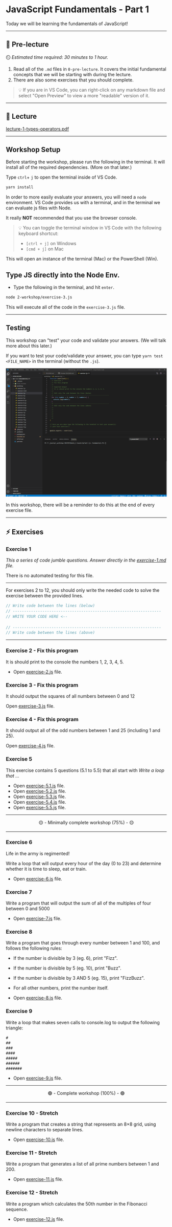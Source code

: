# JavaScript Fundamentals - Part 1

Today we will be learning the fundamentals of JavaScript!

---

## 🦊 Pre-lecture

⏲️ _Estimated time required: 30 minutes to 1 hour._

1. Read all of the `.md` files in `0-pre-lecture`. It covers the initial fundamental concepts that we will be starting with during the lecture.
2. There are also some exercises that you should complete.

> 💡 If you are in VS Code, you can right-click on any markdown file and select "Open Preview" to view a more "readable" version of it.

---

## 🦉 Lecture

[lecture-1-types-operators.pdf](1-lecture/lecture-1-types-operators.pdf)

---

## Workshop Setup

Before starting the workshop, please run the following in the terminal. It will install all of the required dependencies. (More on that later.)

Type `ctrl`+ `j` to open the terminal inside of VS Code.

```bash
yarn install
```

In order to more easily evaluate your answers, you will need a `node` environment. VS Code provides us with a terminal, and in the terminal we can evaluate js files with Node.

It really **NOT** recommended that you use the browser console.

> 💡 You can toggle the terminal window in VS Code with the following keyboard shortcut:
>
> - `[ctrl + j]` on Windows
> - `[cmd + j]` on Mac

This will open an instance of the terminal (Mac) or the PowerShell (Win).

## Type JS directly into the Node Env.

- Type the following in the terminal, and hit `enter`.

```bash
node 2-workshop/exercise-3.js
```

This will execute all of the code in the `exercise-3.js` file.

---

## Testing

This workshop can "test" your code and validate your answers. (We will talk more about this later.)

If you want to test your code/validate your answer, you can type `yarn test <FILE_NAME>` in the terminal (without the `.js`).

<img src="./1-lecture/assets/demo_test.gif" alt="test demo" />

In this workshop, there will be a reminder to do this at the end of every exercise file.

---

## ⚡ Exercises

### Exercise 1

_This a series of code jumble questions. Answer directly in the [exercise-1.md](./2-workshop/exercise-1.md) file._

There is no automated testing for this file.

---

For exercises 2 to 12, you should only write the needed code to solve the exercise between the provided lines.

```js
// Write code between the lines (below)
// -----------------------------------------------------------------
// WRITE YOUR CODE HERE <--

// -----------------------------------------------------------------
// Write code between the lines (above)
```

---

### Exercise 2 - Fix this program

It is should print to the console the numbers 1, 2, 3, 4, 5.

- Open [exercise-2.js](2-workshop/exercise-2.js) file.

### Exercise 3 - Fix this program

It should output the squares of all numbers between 0 and 12

Open [exercise-3.js](2-workshop/exercise-3.js) file.

### Exercise 4 - Fix this program

It should output all of the odd numbers between 1 and 25 (including 1 and 25).

Open [exercise-4.js](2-workshop/exercise-4.js) file.

### Exercise 5

This exercise contains 5 questions (5.1 to 5.5) that all start with _Write a loop that ..._

- Open [exercise-5.1.js](2-workshop/exercise-5.1.js) file.
- Open [exercise-5.2.js](2-workshop/exercise-5.2.js) file.
- Open [exercise-5.3.js](2-workshop/exercise-5.3.js) file.
- Open [exercise-5.4.js](2-workshop/exercise-5.4.js) file.
- Open [exercise-5.5.js](2-workshop/exercise-5.5.js) file.

---

<center>🟡 - Minimally complete workshop (75%) - 🟡</center>

---

### Exercise 6

Life in the army is regimented!

Write a loop that will output every hour of the day (0 to 23) and determine whether it is time to sleep, eat or train.

- Open [exercise-6.js](2-workshop/exercise-6.js) file.

### Exercise 7

Write a program that will output the sum of all of the multiples of four between 0 and 5000

- Open [exercise-7.js](2-workshop/exercise-7.js) file.

### Exercise 8

Write a program that goes through every number between 1 and 100, and follows the following rules:

- If the number is divisible by 3 (eg. 6), print "Fizz".
- If the number is divisible by 5 (eg. 10), print "Buzz".
- If the number is divisible by 3 AND 5 (eg. 15), print "FizzBuzz".
- For all other numbers, print the number itself.

- Open [exercise-8.js](2-workshop/exercise-8.js) file.

### Exercise 9

Write a loop that makes seven calls to console.log to output the following triangle:

```
#
##
###
####
#####
######
#######
```

- Open [exercise-9.js](2-workshop/exercise-9.js) file.

---

<center>🟢 - Complete workshop (100%) - 🟢</center>

---

### Exercise 10 - Stretch

Write a program that creates a string that represents an 8×8 grid, using newline characters to separate lines.

- Open [exercise-10.js](2-workshop/exercise-10.js) file.

### Exercise 11 - Stretch

Write a program that generates a list of all prime numbers between 1 and 200.

- Open [exercise-11.js](2-workshop/exercise-11.js) file.

### Exercise 12 - Stretch

Write a program which calculates the 50th number in the Fibonacci sequence.

- Open [exercise-12.js](2-workshop/exercise-12.js) file.
